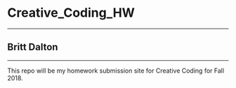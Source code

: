 # Creative_Coding_HW
---
## Britt Dalton ##
---
This repo will be my homework submission site for Creative Coding for Fall 2018.
